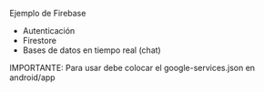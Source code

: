 Ejemplo de Firebase

- Autenticación
- Firestore
- Bases de datos en tiempo real (chat)

IMPORTANTE:
Para usar debe colocar el google-services.json en android/app